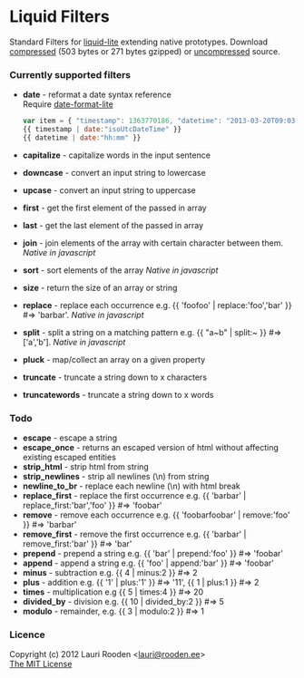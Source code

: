 
[1]: https://raw.github.com/litejs/liquid-filters-lite/master/min.js
[2]: https://raw.github.com/litejs/liquid-filters-lite/master/liquid-filters-lite.js
[date-format-lite]: http://www.litejs.com/date-format-lite/
[liquid-lite]: http://www.litejs.com/liquid-lite/


Liquid Filters
==============

Standard Filters for [liquid-lite][] extending native prototypes.
Download [compressed][1] 
(503 bytes or 271 bytes gzipped)
or [uncompressed][2] source.


### Currently supported filters

- **date** - reformat a date syntax reference  
    Require [date-format-lite][]
    ```javascript
    var item = { "timestamp": 1363770186, "datetime": "2013-03-20T09:03:06Z" }
    {{ timestamp | date:"isoUtcDateTime" }}
    {{ datetime | date:"hh:mm" }}
    ```

- **capitalize** - capitalize words in the input sentence
- **downcase** - convert an input string to lowercase
- **upcase** - convert an input string to uppercase
- **first** - get the first element of the passed in array
- **last** - get the last element of the passed in array
- **join** - join elements of the array with certain character between them.
    _Native in javascript_

- **sort** - sort elements of the array
    _Native in javascript_
- **size** - return the size of an array or string
- **replace** - replace each occurrence e.g. {{ 'foofoo' | replace:'foo','bar' }} #=> 'barbar'.
    _Native in javascript_
- **split** - split a string on a matching pattern e.g. {{ "a~b" | split:~ }} #=> ['a','b'].
    _Native in javascript_
- **pluck** - map/collect an array on a given property
- **truncate** - truncate a string down to x characters
- **truncatewords** - truncate a string down to x words


### Todo

- **escape** - escape a string
- **escape_once** - returns an escaped version of html without affecting existing escaped entities
- **strip_html** - strip html from string
- **strip_newlines** - strip all newlines (\n) from string
- **newline_to_br** - replace each newline (\n) with html break
- **replace_first** - replace the first occurrence e.g. {{ 'barbar' | replace_first:'bar','foo' }} #=> 'foobar'
- **remove** - remove each occurrence e.g. {{ 'foobarfoobar' | remove:'foo' }} #=> 'barbar'
- **remove_first** - remove the first occurrence e.g. {{ 'barbar' | remove_first:'bar' }} #=> 'bar'
- **prepend** - prepend a string e.g. {{ 'bar' | prepend:'foo' }} #=> 'foobar'
- **append** - append a string e.g. {{ 'foo' | append:'bar' }} #=> 'foobar'
- **minus** - subtraction e.g. {{ 4 | minus:2 }} #=> 2
- **plus** - addition e.g. {{ '1' | plus:'1' }} #=> '11', {{ 1 | plus:1 }} #=> 2
- **times** - multiplication e.g {{ 5 | times:4 }} #=> 20
- **divided_by** - division e.g. {{ 10 | divided_by:2 }} #=> 5
- **modulo** - remainder, e.g. {{ 3 | modulo:2 }} #=> 1


### Licence

Copyright (c) 2012 Lauri Rooden &lt;lauri@rooden.ee&gt;  
[The MIT License](http://lauri.rooden.ee/mit-license.txt)


